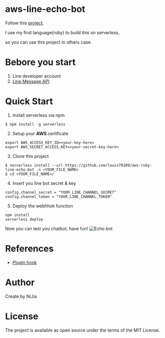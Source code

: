 # aws-line-echo-bot

Follow this [project](https://github.com/louis70109/aws-line-echo-bot),

I use my first language(ruby) to build this on serverless,

so you can use this project in others case.

# Bebore you start

1. Line developer account
2. [Line Message API](https://developers.line.biz/en/docs/messaging-api/getting-started/)

# Quick Start

1. Install serverless via npm

```bash=
$ npm install -g serverless
```

2. Setup your **AWS** ceritficate

```bash=
export AWS_ACCESS_KEY_ID=<your-key-here>
export AWS_SECRET_ACCESS_KEY=<your-secret-key-here>
```

3. Clone this project

```bash=
$ serverless install --url https://github.com/louis70109/aws-ruby-line-echo-bot -n <YOUR_FILE_NAME>
$ cd <YOUR_FILE_NAME>/
```

4. Insert you line bot secret & key

```python=
config.channel_secret = "YOUR_LINE_CHANNEL_SECRET"
config.channel_token = "YOUR_LINE_CHANNEL_TOKEN"
```

5. Deploy the webhhok function

```bash=
npm install
serverless deploy
```

Now you can test you chatbot, have fun!
![Echo bot](https://i.imgur.com/ekiLRHS.png)

# References

- [Plugin hook](https://github.com/serverless/serverless/issues/5567#issuecomment-444671106)

# Author

Create by NiJia

# License

The project is available as open source under the terms of the MIT License.
